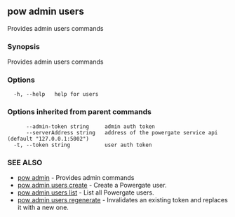 ## pow admin users

Provides admin users commands

### Synopsis

Provides admin users commands

### Options

```
  -h, --help   help for users
```

### Options inherited from parent commands

```
      --admin-token string     admin auth token
      --serverAddress string   address of the powergate service api (default "127.0.0.1:5002")
  -t, --token string           user auth token
```

### SEE ALSO

* [pow admin](pow_admin.md)	 - Provides admin commands
* [pow admin users create](pow_admin_users_create.md)	 - Create a Powergate user.
* [pow admin users list](pow_admin_users_list.md)	 - List all Powergate users.
* [pow admin users regenerate](pow_admin_users_regenerate.md)	 - Invalidates an existing token and replaces it with a new one.

